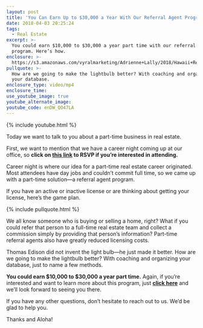 ```yaml
---
layout: post
title: 'You Can Earn Up to $30,000 a Year With Our Referral Agent Program'
date: 2018-04-03 20:25:24
tags:
  - Real Estate
excerpt: >-
  You could earn $10,000 to $30,000 a year part time with our referral agent
  program. Here’s how.
enclosure: >-
  https://s3.amazonaws.com/vyralmarketing/Adrienne+Lally/2018/Hawaii+Real+Estate+Agents-+Referral+Agent+Motion+Graphic.mp4
pullquote: >-
  How are we going to make the lightbulb better? With coaching and organizing
  your database.
enclosure_type: video/mp4
enclosure_time:
use_youtube_image: true
youtube_alternate_image:
youtube_code: enDW_QO47LA
---
```


{% include youtube.html %}

Today we want to talk to you about a part-time business in real estate.

First, we want to mention that we have a career night coming up at our office, so **click on [<u>this link</u>](https://www.teamlally.com/career-night.php) to RSVP if you’re interested in attending.**&nbsp;

Career night is where our idea for a part-time real estate career originated. Most attendees have day jobs and couldn’t commit full time, so we came up with a part-time solution—a referral agent program.&nbsp;

If you have an active or inactive license or are thinking about getting your license, here’s the game plan.

{% include pullquote.html %}

We all know someone who is buying or selling a home, right? What if you could refer that person to a full-time real estate team and collect a commission simply by providing that person’s information? Part-time referral agents also have greatly reduced licensing costs.

Thomas Edison did not invent the light bulb—he just made it better. How are we going to make the lightbulb better? With coaching and organizing your database, just to name a few methods.

**You could earn $10,000 to $30,000 a year part time.** Again, if you’re interested and want to learn more about this program, just **[click here](https://www.teamlally.com/real-estate-referrals.php)** and we’ll look forward to seeing you there.&nbsp;

If you have any other questions, don’t hesitate to reach out to us. We’d be glad to help you.&nbsp;

Thanks and Aloha!